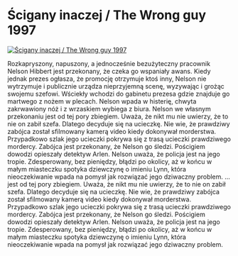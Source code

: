Ścigany inaczej / The Wrong guy 1997 
=============
[![Ścigany inaczej / The Wrong guy 1997 ](http://vidos.pl/images/player.gif)](http://vidos.pl/cigany-inaczej-the-wrong-guy-1997)

 Rozkapryszony, napuszony, a jednocześnie bezużyteczny pracownik Nelson Hibbert jest przekonany, że czeka go wspaniały awans. Kiedy jednak prezes ogłasza, że promocję otrzymuje ktoś inny, Nelson nie wytrzymuje i publicznie urządza nieprzyjemną scenę, wyzywając i grożąc swojemu szefowi. Wściekły wchodzi do gabinetu prezesa gdzie znajduje go martwego z nożem w plecach. Nelson wpada w histerię, chwyta zakrwawiony nóż i z wrzaskiem wybiega z biura. Nelson we własnym przekonaniu jest od tej pory zbiegiem. Uważa, że nikt mu nie uwierzy, że to nie on zabił szefa. Dlatego decyduje się na ucieczkę. Nie wie, że prawdziwy zabójca został sfilmowany kamerą video kiedy dokonywał morderstwa. Przypadkowo szlak jego ucieczki pokrywa się z trasą ucieczki prawdziwego mordercy. Zabójca jest przekonany, że Nelson go śledzi. Pościgiem dowodzi opieszały detektyw Arlen. Nelson uważa, że policja jest na jego tropie. Zdesperowany, bez pieniędzy, błądzi po okolicy, aż w końcu w małym miasteczku spotyka dziewczynę o imieniu Lynn, która nieoczekiwanie wpada na pomysł jak rozwiązać jego dziwaczny problem.  ... jest od tej pory zbiegiem. Uważa, że nikt mu nie uwierzy, że to nie on zabił szefa. Dlatego decyduje się na ucieczkę. Nie wie, że prawdziwy zabójca został sfilmowany kamerą video kiedy dokonywał morderstwa. Przypadkowo szlak jego ucieczki pokrywa się z trasą ucieczki prawdziwego mordercy. Zabójca jest przekonany, że Nelson go śledzi. Pościgiem dowodzi opieszały detektyw Arlen. Nelson uważa, że policja jest na jego tropie. Zdesperowany, bez pieniędzy, błądzi po okolicy, aż w końcu w małym miasteczku spotyka dziewczynę o imieniu Lynn, która nieoczekiwanie wpada na pomysł jak rozwiązać jego dziwaczny problem.
